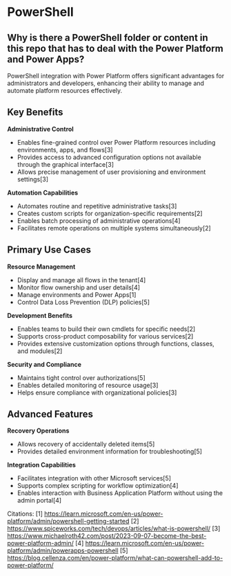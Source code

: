 # PowerShell

## Why is there a PowerShell folder or content in this repo that has to deal with the Power Platform and Power Apps?

PowerShell integration with Power Platform offers significant advantages for administrators and developers, enhancing their ability to manage and automate platform resources effectively.

## Key Benefits

**Administrative Control**
* Enables fine-grained control over Power Platform resources including environments, apps, and flows[3]
* Provides access to advanced configuration options not available through the graphical interface[3]
* Allows precise management of user provisioning and environment settings[3]

**Automation Capabilities**
* Automates routine and repetitive administrative tasks[3]
* Creates custom scripts for organization-specific requirements[2]
* Enables batch processing of administrative operations[4]
* Facilitates remote operations on multiple systems simultaneously[2]

## Primary Use Cases

**Resource Management**
* Display and manage all flows in the tenant[4]
* Monitor flow ownership and user details[4]
* Manage environments and Power Apps[1]
* Control Data Loss Prevention (DLP) policies[5]

**Development Benefits**
* Enables teams to build their own cmdlets for specific needs[2]
* Supports cross-product composability for various services[2]
* Provides extensive customization options through functions, classes, and modules[2]

**Security and Compliance**
* Maintains tight control over authorizations[5]
* Enables detailed monitoring of resource usage[3]
* Helps ensure compliance with organizational policies[3]

## Advanced Features

**Recovery Operations**
* Allows recovery of accidentally deleted items[5]
* Provides detailed environment information for troubleshooting[5]

**Integration Capabilities**
* Facilitates integration with other Microsoft services[5]
* Supports complex scripting for workflow optimization[4]
* Enables interaction with Business Application Platform without using the admin portal[4]

Citations:
[1] https://learn.microsoft.com/en-us/power-platform/admin/powershell-getting-started
[2] https://www.spiceworks.com/tech/devops/articles/what-is-powershell/
[3] https://www.michaelroth42.com/post/2023-09-07-become-the-best-power-platform-admin/
[4] https://learn.microsoft.com/en-us/power-platform/admin/powerapps-powershell
[5] https://blog.cellenza.com/en/power-platform/what-can-powershell-add-to-power-platform/
